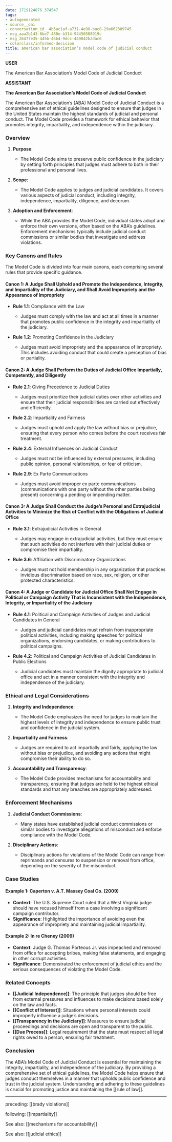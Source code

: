 ```yaml
---
date: 1719124876.374547
tags:
- autogenerated
- source__oai
- conversation_id__4b5ac1af-a731-4e98-bac8-29a662389745
- msg_aaa2b143-6be7-480e-b314-94456508919c
- msg_26477e35-445b-46b4-9dcc-449042b2dac6
- colorclass/informed-decision
title: american bar association’s model code of judicial conduct
---
```


**USER**

The American Bar Association’s Model Code of Judicial Conduct


**ASSISTANT**

**The American Bar Association’s Model Code of Judicial Conduct**

The American Bar Association’s (ABA) Model Code of Judicial Conduct is a comprehensive set of ethical guidelines designed to ensure that judges in the United States maintain the highest standards of judicial and personal conduct. The Model Code provides a framework for ethical behavior that promotes integrity, impartiality, and independence within the judiciary.

### Overview

1. **Purpose**:
   - The Model Code aims to preserve public confidence in the judiciary by setting forth principles that judges must adhere to both in their professional and personal lives.

2. **Scope**:
   - The Model Code applies to judges and judicial candidates. It covers various aspects of judicial conduct, including integrity, independence, impartiality, diligence, and decorum.

3. **Adoption and Enforcement**:
   - While the ABA provides the Model Code, individual states adopt and enforce their own versions, often based on the ABA’s guidelines. Enforcement mechanisms typically include judicial conduct commissions or similar bodies that investigate and address violations.

### Key Canons and Rules

The Model Code is divided into four main canons, each comprising several rules that provide specific guidance.

#### Canon 1: A Judge Shall Uphold and Promote the Independence, Integrity, and Impartiality of the Judiciary, and Shall Avoid Impropriety and the Appearance of Impropriety

- **Rule 1.1**: Compliance with the Law
  - Judges must comply with the law and act at all times in a manner that promotes public confidence in the integrity and impartiality of the judiciary.

- **Rule 1.2**: Promoting Confidence in the Judiciary
  - Judges must avoid impropriety and the appearance of impropriety. This includes avoiding conduct that could create a perception of bias or partiality.

#### Canon 2: A Judge Shall Perform the Duties of Judicial Office Impartially, Competently, and Diligently

- **Rule 2.1**: Giving Precedence to Judicial Duties
  - Judges must prioritize their judicial duties over other activities and ensure that their judicial responsibilities are carried out effectively and efficiently.

- **Rule 2.2**: Impartiality and Fairness
  - Judges must uphold and apply the law without bias or prejudice, ensuring that every person who comes before the court receives fair treatment.

- **Rule 2.4**: External Influences on Judicial Conduct
  - Judges must not be influenced by external pressures, including public opinion, personal relationships, or fear of criticism.

- **Rule 2.9**: Ex Parte Communications
  - Judges must avoid improper ex parte communications (communications with one party without the other parties being present) concerning a pending or impending matter.

#### Canon 3: A Judge Shall Conduct the Judge’s Personal and Extrajudicial Activities to Minimize the Risk of Conflict with the Obligations of Judicial Office

- **Rule 3.1**: Extrajudicial Activities in General
  - Judges may engage in extrajudicial activities, but they must ensure that such activities do not interfere with their judicial duties or compromise their impartiality.

- **Rule 3.6**: Affiliation with Discriminatory Organizations
  - Judges must not hold membership in any organization that practices invidious discrimination based on race, sex, religion, or other protected characteristics.

#### Canon 4: A Judge or Candidate for Judicial Office Shall Not Engage in Political or Campaign Activity That is Inconsistent with the Independence, Integrity, or Impartiality of the Judiciary

- **Rule 4.1**: Political and Campaign Activities of Judges and Judicial Candidates in General
  - Judges and judicial candidates must refrain from inappropriate political activities, including making speeches for political organizations, endorsing candidates, or making contributions to political campaigns.

- **Rule 4.2**: Political and Campaign Activities of Judicial Candidates in Public Elections
  - Judicial candidates must maintain the dignity appropriate to judicial office and act in a manner consistent with the integrity and independence of the judiciary.

### Ethical and Legal Considerations

1. **Integrity and Independence**:
   - The Model Code emphasizes the need for judges to maintain the highest levels of integrity and independence to ensure public trust and confidence in the judicial system.

2. **Impartiality and Fairness**:
   - Judges are required to act impartially and fairly, applying the law without bias or prejudice, and avoiding any actions that might compromise their ability to do so.

3. **Accountability and Transparency**:
   - The Model Code provides mechanisms for accountability and transparency, ensuring that judges are held to the highest ethical standards and that any breaches are appropriately addressed.

### Enforcement Mechanisms

1. **Judicial Conduct Commissions**:
   - Many states have established judicial conduct commissions or similar bodies to investigate allegations of misconduct and enforce compliance with the Model Code.

2. **Disciplinary Actions**:
   - Disciplinary actions for violations of the Model Code can range from reprimands and censures to suspension or removal from office, depending on the severity of the misconduct.

### Case Studies

#### Example 1: **Caperton v. A.T. Massey Coal Co. (2009)**

- **Context**: The U.S. Supreme Court ruled that a West Virginia judge should have recused himself from a case involving a significant campaign contributor.
- **Significance**: Highlighted the importance of avoiding even the appearance of impropriety and maintaining judicial impartiality.

#### Example 2: **In re Cheney (2009)**

- **Context**: Judge G. Thomas Porteous Jr. was impeached and removed from office for accepting bribes, making false statements, and engaging in other corrupt activities.
- **Significance**: Demonstrated the enforcement of judicial ethics and the serious consequences of violating the Model Code.

### Related Concepts

- **[[Judicial Independence]]**: The principle that judges should be free from external pressures and influences to make decisions based solely on the law and facts.
- **[[Conflict of Interest]]**: Situations where personal interests could improperly influence a judge’s decisions.
- **[[Transparency in the Judiciary]]**: Measures to ensure judicial proceedings and decisions are open and transparent to the public.
- **[[Due Process]]**: Legal requirement that the state must respect all legal rights owed to a person, ensuring fair treatment.

### Conclusion

The ABA’s Model Code of Judicial Conduct is essential for maintaining the integrity, impartiality, and independence of the judiciary. By providing a comprehensive set of ethical guidelines, the Model Code helps ensure that judges conduct themselves in a manner that upholds public confidence and trust in the judicial system. Understanding and adhering to these guidelines is crucial for promoting justice and maintaining the [[rule of law]].


---

preceding: [[brady violations]]  


following: [[impartiality]]

See also: [[mechanisms for accountability]]


See also: [[judicial ethics]]